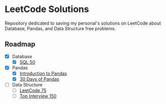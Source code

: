 # LeetCode Solutions

Repository dedicated to saving my personal's solutions on LeetCode about Database, Pandas, and Data Structure free problems.

## Roadmap

- [X] Database
    - [X] [SQL 50](https://leetcode.com/studyplan/top-sql-50/)
- [X] Pandas
    - [X] [Introduction to Pandas](https://leetcode.com/studyplan/introduction-to-pandas/)
    - [X] [30 Days of Pandas](https://leetcode.com/studyplan/30-days-of-pandas/)
- [ ] Data Structure
    - [ ] [LeetCode 75](https://leetcode.com/studyplan/leetcode-75/)
    - [ ] [Top Interview 150](https://leetcode.com/studyplan/top-interview-150/)